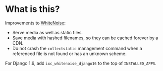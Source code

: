 # What is this?

Improvements to [WhiteNoise][0]:

  * Serve media as well as static files.
  * Save media with hashed filenames, so they can be cached forever by a CDN.
  * Do not crash the ``collectstatic`` management command when a referenced
    file is not found or has an unknown scheme.

For Django 1.6, add `ixc_whitenoise_django16` to the top of `INSTALLED_APPS`.

[0]: https://github.com/evansd/whitenoise/
